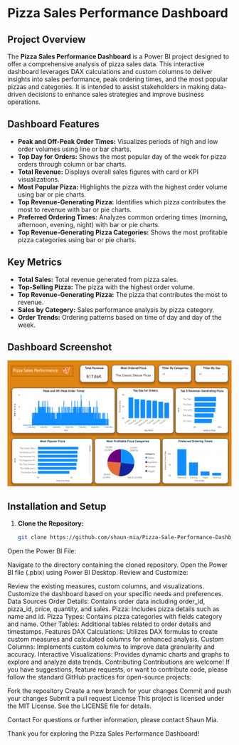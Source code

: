 # Pizza Sales Performance Dashboard

## Project Overview
The **Pizza Sales Performance Dashboard** is a Power BI project designed to offer a comprehensive analysis of pizza sales data. This interactive dashboard leverages DAX calculations and custom columns to deliver insights into sales performance, peak ordering times, and the most popular pizzas and categories. It is intended to assist stakeholders in making data-driven decisions to enhance sales strategies and improve business operations.

## Dashboard Features
- **Peak and Off-Peak Order Times:** Visualizes periods of high and low order volumes using line or bar charts.
- **Top Day for Orders:** Shows the most popular day of the week for pizza orders through column or bar charts.
- **Total Revenue:** Displays overall sales figures with card or KPI visualizations.
- **Most Popular Pizza:** Highlights the pizza with the highest order volume using bar or pie charts.
- **Top Revenue-Generating Pizza:** Identifies which pizza contributes the most to revenue with bar or pie charts.
- **Preferred Ordering Times:** Analyzes common ordering times (morning, afternoon, evening, night) with bar or pie charts.
- **Top Revenue-Generating Pizza Categories:** Shows the most profitable pizza categories using bar or pie charts.

## Key Metrics
- **Total Sales:** Total revenue generated from pizza sales.
- **Top-Selling Pizza:** The pizza with the highest order volume.
- **Top Revenue-Generating Pizza:** The pizza that contributes the most to revenue.
- **Sales by Category:** Sales performance analysis by pizza category.
- **Order Trends:** Ordering patterns based on time of day and day of the week.

## Dashboard Screenshot
![Pizza Sales Performance Dashboard](https://github.com/shaun-mia/Pizza-Sale-Performance-Dashboard/blob/main/Requirment/Dashboard.png)

## Installation and Setup
1. **Clone the Repository:**
   ```bash
   git clone https://github.com/shaun-mia/Pizza-Sale-Performance-Dashboard.git
Open the Power BI File:

Navigate to the directory containing the cloned repository.
Open the Power BI file (.pbix) using Power BI Desktop.
Review and Customize:

Review the existing measures, custom columns, and visualizations.
Customize the dashboard based on your specific needs and preferences.
Data Sources
Order Details: Contains order data including order_id, pizza_id, price, quantity, and sales.
Pizza: Includes pizza details such as name and id.
Pizza Types: Contains pizza categories with fields category and name.
Other Tables: Additional tables related to order details and timestamps.
Features
DAX Calculations: Utilizes DAX formulas to create custom measures and calculated columns for enhanced analysis.
Custom Columns: Implements custom columns to improve data granularity and accuracy.
Interactive Visualizations: Provides dynamic charts and graphs to explore and analyze data trends.
Contributing
Contributions are welcome! If you have suggestions, feature requests, or want to contribute code, please follow the standard GitHub practices for open-source projects:

Fork the repository
Create a new branch for your changes
Commit and push your changes
Submit a pull request
License
This project is licensed under the MIT License. See the LICENSE file for details.

Contact
For questions or further information, please contact Shaun Mia.

Thank you for exploring the Pizza Sales Performance Dashboard!
